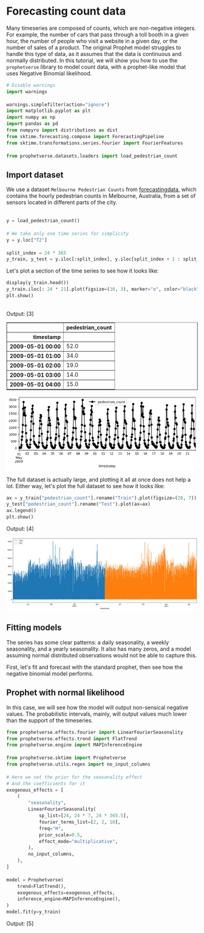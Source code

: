 # Forecasting count data

Many timeseries are composed of counts, which are non-negative integers. For example, the number of cars that pass through a toll booth in a given hour, the number of people who visit a website in a given day, or the number of sales of a product. The original Prophet model struggles to handle this type of data, as it assumes that the data is continuous and normally distributed. In this tutorial, we will show you how to use the `prophetverse` library to model count data, with a prophet-like model that uses Negative Binomial likelihood.




```python
# Disable warnings
import warnings

warnings.simplefilter(action="ignore")
import matplotlib.pyplot as plt
import numpy as np
import pandas as pd
from numpyro import distributions as dist
from sktime.forecasting.compose import ForecastingPipeline
from sktime.transformations.series.fourier import FourierFeatures

from prophetverse.datasets.loaders import load_pedestrian_count


```

## Import dataset

We use a dataset `Melbourne Pedestrian Counts` from [forecastingdata](forecastingdata.com), which contains the hourly pedestrian counts in Melbourne, Australia, from a set of sensors located in different parts of the city.




```python

y = load_pedestrian_count()

# We take only one time series for simplicity
y = y.loc["T2"]

split_index = 24 * 365
y_train, y_test = y.iloc[:split_index], y.iloc[split_index + 1 : split_index * 2 + 1]


```


Let's plot a section of the time series to see how it looks like:



```python
display(y_train.head())
y_train.iloc[: 24 * 21].plot(figsize=(10, 3), marker="o", color="black", legend=True)
plt.show()



```
<p class="cell-output-title jp-RenderedText jp-OutputArea-output">Output: <span class="cell-output-count">[3]</span></p>


<div>
<style scoped>
    .dataframe tbody tr th:only-of-type {
        vertical-align: middle;
    }

    .dataframe tbody tr th {
        vertical-align: top;
    }

    .dataframe thead th {
        text-align: right;
    }
</style>
<table border="1" class="dataframe">
  <thead>
    <tr style="text-align: right;">
      <th></th>
      <th>pedestrian_count</th>
    </tr>
    <tr>
      <th>timestamp</th>
      <th></th>
    </tr>
  </thead>
  <tbody>
    <tr>
      <th>2009-05-01 00:00</th>
      <td>52.0</td>
    </tr>
    <tr>
      <th>2009-05-01 01:00</th>
      <td>34.0</td>
    </tr>
    <tr>
      <th>2009-05-01 02:00</th>
      <td>19.0</td>
    </tr>
    <tr>
      <th>2009-05-01 03:00</th>
      <td>14.0</td>
    </tr>
    <tr>
      <th>2009-05-01 04:00</th>
      <td>15.0</td>
    </tr>
  </tbody>
</table>
</div>



    
![png](index_files/output_5_1.png)
    



The full dataset is actually large, and plotting it all at once does not
help a lot. Either way, let's plot the full dataset to see how it looks like:




```python
ax = y_train["pedestrian_count"].rename("Train").plot(figsize=(20, 7))
y_test["pedestrian_count"].rename("Test").plot(ax=ax)
ax.legend()
plt.show()


```
<p class="cell-output-title jp-RenderedText jp-OutputArea-output">Output: <span class="cell-output-count">[4]</span></p>


    
![png](index_files/output_7_0.png)
    


## Fitting models

The series has some clear patterns: a daily seasonality, a weekly seasonality, and
a yearly seasonality. It also has many zeros, and a model assuming normal
distributed observations would not be able to capture this.

First, let's fit and forecast with the standard prophet,
then see how the negative binomial model performs.

## Prophet with normal likelihood
In this case, we will see how the model will output non-sensical negative values.
The probabilistic intervals, mainly, will output values much lower than the support
of the timeseries.





```python
from prophetverse.effects.fourier import LinearFourierSeasonality
from prophetverse.effects.trend import FlatTrend
from prophetverse.engine import MAPInferenceEngine

from prophetverse.sktime import Prophetverse
from prophetverse.utils.regex import no_input_columns

# Here we set the prior for the seasonality effect
# And the coefficients for it
exogenous_effects = [
    (
        "seasonality",
        LinearFourierSeasonality(
            sp_list=[24, 24 * 7, 24 * 365.5],
            fourier_terms_list=[2, 2, 10],
            freq="H",
            prior_scale=0.5,
            effect_mode="multiplicative",
        ),
        no_input_columns,
    ),
]

model = Prophetverse(
    trend=FlatTrend(),
    exogenous_effects=exogenous_effects,
    inference_engine=MAPInferenceEngine(),
)
model.fit(y=y_train)


```
<p class="cell-output-title jp-RenderedText jp-OutputArea-output">Output: <span class="cell-output-count">[5]</span></p>




<style>#sk-cc2a3bff-0f36-482e-92ed-f1699d862a18 {
    /* Definition of color scheme common for light and dark mode */
    --sklearn-color-text: black;
    --sklearn-color-line: gray;
    /* Definition of color scheme for objects */
    --sklearn-color-level-0: #fff5e6;
    --sklearn-color-level-1: #f6e4d2;
    --sklearn-color-level-2: #ffe0b3;
    --sklearn-color-level-3: chocolate;

    /* Specific color for light theme */
    --sklearn-color-text-on-default-background: var(--theme-code-foreground, var(--jp-content-font-color1, black));
    --sklearn-color-background: var(--theme-background, var(--jp-layout-color0, white));
    --sklearn-color-border-box: var(--theme-code-foreground, var(--jp-content-font-color1, black));
    --sklearn-color-icon: #696969;

    @media (prefers-color-scheme: dark) {
      /* Redefinition of color scheme for dark theme */
      --sklearn-color-text-on-default-background: var(--theme-code-foreground, var(--jp-content-font-color1, white));
      --sklearn-color-background: var(--theme-background, var(--jp-layout-color0, #111));
      --sklearn-color-border-box: var(--theme-code-foreground, var(--jp-content-font-color1, white));
      --sklearn-color-icon: #878787;
    }
  }

  #sk-cc2a3bff-0f36-482e-92ed-f1699d862a18 {
    color: var(--sklearn-color-text);
  }

  #sk-cc2a3bff-0f36-482e-92ed-f1699d862a18 pre {
    padding: 0;
  }

  #sk-cc2a3bff-0f36-482e-92ed-f1699d862a18 input.sk-hidden--visually {
    border: 0;
    clip: rect(1px 1px 1px 1px);
    clip: rect(1px, 1px, 1px, 1px);
    height: 1px;
    margin: -1px;
    overflow: hidden;
    padding: 0;
    position: absolute;
    width: 1px;
  }

  #sk-cc2a3bff-0f36-482e-92ed-f1699d862a18 div.sk-dashed-wrapped {
    border: 1px dashed var(--sklearn-color-line);
    margin: 0 0.4em 0.5em 0.4em;
    box-sizing: border-box;
    padding-bottom: 0.4em;
    background-color: var(--sklearn-color-background);
  }

  #sk-cc2a3bff-0f36-482e-92ed-f1699d862a18 div.sk-container {
    /* jupyter's `normalize.less` sets `[hidden] { display: none; }`
       but bootstrap.min.css set `[hidden] { display: none !important; }`
       so we also need the `!important` here to be able to override the
       default hidden behavior on the sphinx rendered scikit-learn.org.
       See: https://github.com/scikit-learn/scikit-learn/issues/21755 */
    display: inline-block !important;
    position: relative;
  }

  #sk-cc2a3bff-0f36-482e-92ed-f1699d862a18 div.sk-text-repr-fallback {
    display: none;
  }

  div.sk-parallel-item,
  div.sk-serial,
  div.sk-item {
    /* draw centered vertical line to link estimators */
    background-image: linear-gradient(var(--sklearn-color-text-on-default-background), var(--sklearn-color-text-on-default-background));
    background-size: 2px 100%;
    background-repeat: no-repeat;
    background-position: center center;
  }

  /* Parallel-specific style estimator block */

  #sk-cc2a3bff-0f36-482e-92ed-f1699d862a18 div.sk-parallel-item::after {
    content: "";
    width: 100%;
    border-bottom: 2px solid var(--sklearn-color-text-on-default-background);
    flex-grow: 1;
  }

  #sk-cc2a3bff-0f36-482e-92ed-f1699d862a18 div.sk-parallel {
    display: flex;
    align-items: stretch;
    justify-content: center;
    background-color: var(--sklearn-color-background);
    position: relative;
  }

  #sk-cc2a3bff-0f36-482e-92ed-f1699d862a18 div.sk-parallel-item {
    display: flex;
    flex-direction: column;
  }

  #sk-cc2a3bff-0f36-482e-92ed-f1699d862a18 div.sk-parallel-item:first-child::after {
    align-self: flex-end;
    width: 50%;
  }

  #sk-cc2a3bff-0f36-482e-92ed-f1699d862a18 div.sk-parallel-item:last-child::after {
    align-self: flex-start;
    width: 50%;
  }

  #sk-cc2a3bff-0f36-482e-92ed-f1699d862a18 div.sk-parallel-item:only-child::after {
    width: 0;
  }

  /* Serial-specific style estimator block */

  #sk-cc2a3bff-0f36-482e-92ed-f1699d862a18 div.sk-serial {
    display: flex;
    flex-direction: column;
    align-items: center;
    background-color: var(--sklearn-color-background);
    padding-right: 1em;
    padding-left: 1em;
  }


  /* Toggleable style: style used for estimator/Pipeline/ColumnTransformer box that is
  clickable and can be expanded/collapsed.
  - Pipeline and ColumnTransformer use this feature and define the default style
  - Estimators will overwrite some part of the style using the `sk-estimator` class
  */

  /* Pipeline and ColumnTransformer style (default) */

  #sk-cc2a3bff-0f36-482e-92ed-f1699d862a18 div.sk-toggleable {
    /* Default theme specific background. It is overwritten whether we have a
    specific estimator or a Pipeline/ColumnTransformer */
    background-color: var(--sklearn-color-background);
  }

  /* Toggleable label */
  #sk-cc2a3bff-0f36-482e-92ed-f1699d862a18 label.sk-toggleable__label {
    cursor: pointer;
    display: block;
    width: 100%;
    margin-bottom: 0;
    padding: 0.5em;
    box-sizing: border-box;
    text-align: center;
  }

  #sk-cc2a3bff-0f36-482e-92ed-f1699d862a18 label.sk-toggleable__label-arrow:before {
    /* Arrow on the left of the label */
    content: "▸";
    float: left;
    margin-right: 0.25em;
    color: var(--sklearn-color-icon);
  }

  #sk-cc2a3bff-0f36-482e-92ed-f1699d862a18 label.sk-toggleable__label-arrow:hover:before {
    color: var(--sklearn-color-text);
  }

  /* Toggleable content - dropdown */

  #sk-cc2a3bff-0f36-482e-92ed-f1699d862a18 div.sk-toggleable__content {
    max-height: 0;
    max-width: 0;
    overflow: hidden;
    text-align: left;
    background-color: var(--sklearn-color-level-0);
  }

  #sk-cc2a3bff-0f36-482e-92ed-f1699d862a18 div.sk-toggleable__content pre {
    margin: 0.2em;
    border-radius: 0.25em;
    color: var(--sklearn-color-text);
    background-color: var(--sklearn-color-level-0);
  }

  #sk-cc2a3bff-0f36-482e-92ed-f1699d862a18 input.sk-toggleable__control:checked~div.sk-toggleable__content {
    /* Expand drop-down */
    max-height: 200px;
    max-width: 100%;
    overflow: auto;
  }

  #sk-cc2a3bff-0f36-482e-92ed-f1699d862a18 input.sk-toggleable__control:checked~label.sk-toggleable__label-arrow:before {
    content: "▾";
  }

  /* Pipeline/ColumnTransformer-specific style */

  #sk-cc2a3bff-0f36-482e-92ed-f1699d862a18 div.sk-label input.sk-toggleable__control:checked~label.sk-toggleable__label {
    color: var(--sklearn-color-text);
    background-color: var(--sklearn-color-level-2);
  }

  /* Estimator-specific style */

  /* Colorize estimator box */
  #sk-cc2a3bff-0f36-482e-92ed-f1699d862a18 div.sk-estimator input.sk-toggleable__control:checked~label.sk-toggleable__label {
    /* unfitted */
    background-color: var(--sklearn-color-level-2);
  }

  #sk-cc2a3bff-0f36-482e-92ed-f1699d862a18 div.sk-label label.sk-toggleable__label,
  #sk-cc2a3bff-0f36-482e-92ed-f1699d862a18 div.sk-label label {
    /* The background is the default theme color */
    color: var(--sklearn-color-text-on-default-background);
  }

  /* On hover, darken the color of the background */
  #sk-cc2a3bff-0f36-482e-92ed-f1699d862a18 div.sk-label:hover label.sk-toggleable__label {
    color: var(--sklearn-color-text);
    background-color: var(--sklearn-color-level-2);
  }

  /* Estimator label */

  #sk-cc2a3bff-0f36-482e-92ed-f1699d862a18 div.sk-label label {
    font-family: monospace;
    font-weight: bold;
    display: inline-block;
    line-height: 1.2em;
  }

  #sk-cc2a3bff-0f36-482e-92ed-f1699d862a18 div.sk-label-container {
    text-align: center;
  }

  /* Estimator-specific */
  #sk-cc2a3bff-0f36-482e-92ed-f1699d862a18 div.sk-estimator {
    font-family: monospace;
    border: 1px dotted var(--sklearn-color-border-box);
    border-radius: 0.25em;
    box-sizing: border-box;
    margin-bottom: 0.5em;
    background-color: var(--sklearn-color-level-0);
  }

  /* on hover */
  #sk-cc2a3bff-0f36-482e-92ed-f1699d862a18 div.sk-estimator:hover {
    background-color: var(--sklearn-color-level-2);
  }

  /* Specification for estimator info */

  .sk-estimator-doc-link,
  a:link.sk-estimator-doc-link,
  a:visited.sk-estimator-doc-link {
    float: right;
    font-size: smaller;
    line-height: 1em;
    font-family: monospace;
    background-color: var(--sklearn-color-background);
    border-radius: 1em;
    height: 1em;
    width: 1em;
    text-decoration: none !important;
    margin-left: 1ex;
    border: var(--sklearn-color-level-1) 1pt solid;
    color: var(--sklearn-color-level-1);
  }

  /* On hover */
  div.sk-estimator:hover .sk-estimator-doc-link:hover,
  .sk-estimator-doc-link:hover,
  div.sk-label-container:hover .sk-estimator-doc-link:hover,
  .sk-estimator-doc-link:hover {
    background-color: var(--sklearn-color-level-3);
    color: var(--sklearn-color-background);
    text-decoration: none;
  }

  /* Span, style for the box shown on hovering the info icon */
  .sk-estimator-doc-link span {
    display: none;
    z-index: 9999;
    position: relative;
    font-weight: normal;
    right: .2ex;
    padding: .5ex;
    margin: .5ex;
    width: min-content;
    min-width: 20ex;
    max-width: 50ex;
    color: var(--sklearn-color-text);
    box-shadow: 2pt 2pt 4pt #999;
    background: var(--sklearn-color-level-0);
    border: .5pt solid var(--sklearn-color-level-3);
  }

  .sk-estimator-doc-link:hover span {
    display: block;
  }

  /* "?"-specific style due to the `<a>` HTML tag */

  #sk-cc2a3bff-0f36-482e-92ed-f1699d862a18 a.estimator_doc_link {
    float: right;
    font-size: 1rem;
    line-height: 1em;
    font-family: monospace;
    background-color: var(--sklearn-color-background);
    border-radius: 1rem;
    height: 1rem;
    width: 1rem;
    text-decoration: none;
    color: var(--sklearn-color-level-1);
    border: var(--sklearn-color-level-1) 1pt solid;
  }

  /* On hover */
  #sk-cc2a3bff-0f36-482e-92ed-f1699d862a18 a.estimator_doc_link:hover {
    background-color: var(--sklearn-color-level-3);
    color: var(--sklearn-color-background);
    text-decoration: none;
  }
</style><div id='sk-cc2a3bff-0f36-482e-92ed-f1699d862a18' class="sk-top-container"><div class="sk-text-repr-fallback"><pre>Prophetverse(exogenous_effects=[(&#x27;seasonality&#x27;,
                                 LinearFourierSeasonality(effect_mode=&#x27;multiplicative&#x27;,
                                                          fourier_terms_list=[2,
                                                                              2,
                                                                              10],
                                                          freq=&#x27;H&#x27;,
                                                          prior_scale=0.5,
                                                          sp_list=[24, 168,
                                                                   8772.0]),
                                 &#x27;^$&#x27;)],
             inference_engine=MAPInferenceEngine(), trend=FlatTrend())</pre><b>Please rerun this cell to show the HTML repr or trust the notebook.</b></div><div class="sk-container" hidden><div class="sk-item sk-dashed-wrapped"><div class='sk-label-container'><div class="sk-label sk-toggleable"><input class="sk-toggleable__control sk-hidden--visually" id=UUID('e2bb5ab9-ae50-46a3-9fe5-07e867ce4bec') type="checkbox" ><label for=UUID('e2bb5ab9-ae50-46a3-9fe5-07e867ce4bec') class='sk-toggleable__label sk-toggleable__label-arrow'>Prophetverse</label><div class="sk-toggleable__content"><pre>Prophetverse(exogenous_effects=[(&#x27;seasonality&#x27;,
                                 LinearFourierSeasonality(effect_mode=&#x27;multiplicative&#x27;,
                                                          fourier_terms_list=[2,
                                                                              2,
                                                                              10],
                                                          freq=&#x27;H&#x27;,
                                                          prior_scale=0.5,
                                                          sp_list=[24, 168,
                                                                   8772.0]),
                                 &#x27;^$&#x27;)],
             inference_engine=MAPInferenceEngine(), trend=FlatTrend())</pre></div></div></div><div class="sk-parallel"><div class="sk-parallel-item"><div class="sk-item"><div class='sk-label-container'><div class="sk-label sk-toggleable"><input class="sk-toggleable__control sk-hidden--visually" id=UUID('319f047c-c0e5-4367-8418-7c44401ab013') type="checkbox" ><label for=UUID('319f047c-c0e5-4367-8418-7c44401ab013') class='sk-toggleable__label sk-toggleable__label-arrow'>trend: FlatTrend</label><div class="sk-toggleable__content"><pre>FlatTrend()</pre></div></div></div><div class="sk-serial"><div class='sk-item'><div class="sk-estimator sk-toggleable"><input class="sk-toggleable__control sk-hidden--visually" id=UUID('01485ad6-b4c9-4054-b131-c562d9a84c6f') type="checkbox" ><label for=UUID('01485ad6-b4c9-4054-b131-c562d9a84c6f') class='sk-toggleable__label sk-toggleable__label-arrow'>FlatTrend</label><div class="sk-toggleable__content"><pre>FlatTrend()</pre></div></div></div></div></div></div></div></div></div></div>



### Forecasting with the normal model
Below we see the negative predictions, which is clear a limitation of this
gaussian likelihood for this kind of data.



```python
forecast_horizon = y_train.index[-100:].union(y_test.index[:300])
fig, ax = plt.subplots(figsize=(10, 3))
preds_normal = model.predict(fh=forecast_horizon)
preds_normal["pedestrian_count"].rename("Normal model").plot.line(
    ax=ax, legend=False, color="tab:blue"
)
ax.scatter(y_train.index, y_train, marker="o", color="k", s=2, alpha=0.5, label="Train")
ax.scatter(
    y_test.index, y_test, marker="o", color="green", s=2, alpha=0.5, label="Test"
)
ax.set_title("Prophet with normal likelihood")
ax.legend()
fig.show()


```
<p class="cell-output-title jp-RenderedText jp-OutputArea-output">Output: <span class="cell-output-count">[6]</span></p>


    
![png](index_files/output_11_0.png)
    



```python
quantiles = model.predict_quantiles(fh=forecast_horizon, alpha=[0.1, 0.9])
fig, ax = plt.subplots(figsize=(10, 3))
# Plot area between quantiles
ax.fill_between(
    quantiles.index.to_timestamp(),
    quantiles.iloc[:, 0],
    quantiles.iloc[:, -1],
    alpha=0.5,
)
ax.scatter(
    forecast_horizon.to_timestamp(),
    y.loc[forecast_horizon],
    marker="o",
    color="k",
    s=2,
    alpha=1,
)
ax.axvline(y_train.index[-1].to_timestamp(), color="r", linestyle="--")
fig.show()



```
<p class="cell-output-title jp-RenderedText jp-OutputArea-output">Output: <span class="cell-output-count">[7]</span></p>


    
![png](index_files/output_12_0.png)
    


## Prophet with negative binomial likelihood

The negative binomial likehood has support on the non-negative integers, which makes
it perfect for count data. We change the likelihood of the model, and fit it again.




```python
model.set_params(likelihood="negbinomial")
model.fit(y=y_train)


```
<p class="cell-output-title jp-RenderedText jp-OutputArea-output">Output: <span class="cell-output-count">[8]</span></p>




<style>#sk-7285ecd4-dcb2-42cc-be42-07f9b38940f5 {
    /* Definition of color scheme common for light and dark mode */
    --sklearn-color-text: black;
    --sklearn-color-line: gray;
    /* Definition of color scheme for objects */
    --sklearn-color-level-0: #fff5e6;
    --sklearn-color-level-1: #f6e4d2;
    --sklearn-color-level-2: #ffe0b3;
    --sklearn-color-level-3: chocolate;

    /* Specific color for light theme */
    --sklearn-color-text-on-default-background: var(--theme-code-foreground, var(--jp-content-font-color1, black));
    --sklearn-color-background: var(--theme-background, var(--jp-layout-color0, white));
    --sklearn-color-border-box: var(--theme-code-foreground, var(--jp-content-font-color1, black));
    --sklearn-color-icon: #696969;

    @media (prefers-color-scheme: dark) {
      /* Redefinition of color scheme for dark theme */
      --sklearn-color-text-on-default-background: var(--theme-code-foreground, var(--jp-content-font-color1, white));
      --sklearn-color-background: var(--theme-background, var(--jp-layout-color0, #111));
      --sklearn-color-border-box: var(--theme-code-foreground, var(--jp-content-font-color1, white));
      --sklearn-color-icon: #878787;
    }
  }

  #sk-7285ecd4-dcb2-42cc-be42-07f9b38940f5 {
    color: var(--sklearn-color-text);
  }

  #sk-7285ecd4-dcb2-42cc-be42-07f9b38940f5 pre {
    padding: 0;
  }

  #sk-7285ecd4-dcb2-42cc-be42-07f9b38940f5 input.sk-hidden--visually {
    border: 0;
    clip: rect(1px 1px 1px 1px);
    clip: rect(1px, 1px, 1px, 1px);
    height: 1px;
    margin: -1px;
    overflow: hidden;
    padding: 0;
    position: absolute;
    width: 1px;
  }

  #sk-7285ecd4-dcb2-42cc-be42-07f9b38940f5 div.sk-dashed-wrapped {
    border: 1px dashed var(--sklearn-color-line);
    margin: 0 0.4em 0.5em 0.4em;
    box-sizing: border-box;
    padding-bottom: 0.4em;
    background-color: var(--sklearn-color-background);
  }

  #sk-7285ecd4-dcb2-42cc-be42-07f9b38940f5 div.sk-container {
    /* jupyter's `normalize.less` sets `[hidden] { display: none; }`
       but bootstrap.min.css set `[hidden] { display: none !important; }`
       so we also need the `!important` here to be able to override the
       default hidden behavior on the sphinx rendered scikit-learn.org.
       See: https://github.com/scikit-learn/scikit-learn/issues/21755 */
    display: inline-block !important;
    position: relative;
  }

  #sk-7285ecd4-dcb2-42cc-be42-07f9b38940f5 div.sk-text-repr-fallback {
    display: none;
  }

  div.sk-parallel-item,
  div.sk-serial,
  div.sk-item {
    /* draw centered vertical line to link estimators */
    background-image: linear-gradient(var(--sklearn-color-text-on-default-background), var(--sklearn-color-text-on-default-background));
    background-size: 2px 100%;
    background-repeat: no-repeat;
    background-position: center center;
  }

  /* Parallel-specific style estimator block */

  #sk-7285ecd4-dcb2-42cc-be42-07f9b38940f5 div.sk-parallel-item::after {
    content: "";
    width: 100%;
    border-bottom: 2px solid var(--sklearn-color-text-on-default-background);
    flex-grow: 1;
  }

  #sk-7285ecd4-dcb2-42cc-be42-07f9b38940f5 div.sk-parallel {
    display: flex;
    align-items: stretch;
    justify-content: center;
    background-color: var(--sklearn-color-background);
    position: relative;
  }

  #sk-7285ecd4-dcb2-42cc-be42-07f9b38940f5 div.sk-parallel-item {
    display: flex;
    flex-direction: column;
  }

  #sk-7285ecd4-dcb2-42cc-be42-07f9b38940f5 div.sk-parallel-item:first-child::after {
    align-self: flex-end;
    width: 50%;
  }

  #sk-7285ecd4-dcb2-42cc-be42-07f9b38940f5 div.sk-parallel-item:last-child::after {
    align-self: flex-start;
    width: 50%;
  }

  #sk-7285ecd4-dcb2-42cc-be42-07f9b38940f5 div.sk-parallel-item:only-child::after {
    width: 0;
  }

  /* Serial-specific style estimator block */

  #sk-7285ecd4-dcb2-42cc-be42-07f9b38940f5 div.sk-serial {
    display: flex;
    flex-direction: column;
    align-items: center;
    background-color: var(--sklearn-color-background);
    padding-right: 1em;
    padding-left: 1em;
  }


  /* Toggleable style: style used for estimator/Pipeline/ColumnTransformer box that is
  clickable and can be expanded/collapsed.
  - Pipeline and ColumnTransformer use this feature and define the default style
  - Estimators will overwrite some part of the style using the `sk-estimator` class
  */

  /* Pipeline and ColumnTransformer style (default) */

  #sk-7285ecd4-dcb2-42cc-be42-07f9b38940f5 div.sk-toggleable {
    /* Default theme specific background. It is overwritten whether we have a
    specific estimator or a Pipeline/ColumnTransformer */
    background-color: var(--sklearn-color-background);
  }

  /* Toggleable label */
  #sk-7285ecd4-dcb2-42cc-be42-07f9b38940f5 label.sk-toggleable__label {
    cursor: pointer;
    display: block;
    width: 100%;
    margin-bottom: 0;
    padding: 0.5em;
    box-sizing: border-box;
    text-align: center;
  }

  #sk-7285ecd4-dcb2-42cc-be42-07f9b38940f5 label.sk-toggleable__label-arrow:before {
    /* Arrow on the left of the label */
    content: "▸";
    float: left;
    margin-right: 0.25em;
    color: var(--sklearn-color-icon);
  }

  #sk-7285ecd4-dcb2-42cc-be42-07f9b38940f5 label.sk-toggleable__label-arrow:hover:before {
    color: var(--sklearn-color-text);
  }

  /* Toggleable content - dropdown */

  #sk-7285ecd4-dcb2-42cc-be42-07f9b38940f5 div.sk-toggleable__content {
    max-height: 0;
    max-width: 0;
    overflow: hidden;
    text-align: left;
    background-color: var(--sklearn-color-level-0);
  }

  #sk-7285ecd4-dcb2-42cc-be42-07f9b38940f5 div.sk-toggleable__content pre {
    margin: 0.2em;
    border-radius: 0.25em;
    color: var(--sklearn-color-text);
    background-color: var(--sklearn-color-level-0);
  }

  #sk-7285ecd4-dcb2-42cc-be42-07f9b38940f5 input.sk-toggleable__control:checked~div.sk-toggleable__content {
    /* Expand drop-down */
    max-height: 200px;
    max-width: 100%;
    overflow: auto;
  }

  #sk-7285ecd4-dcb2-42cc-be42-07f9b38940f5 input.sk-toggleable__control:checked~label.sk-toggleable__label-arrow:before {
    content: "▾";
  }

  /* Pipeline/ColumnTransformer-specific style */

  #sk-7285ecd4-dcb2-42cc-be42-07f9b38940f5 div.sk-label input.sk-toggleable__control:checked~label.sk-toggleable__label {
    color: var(--sklearn-color-text);
    background-color: var(--sklearn-color-level-2);
  }

  /* Estimator-specific style */

  /* Colorize estimator box */
  #sk-7285ecd4-dcb2-42cc-be42-07f9b38940f5 div.sk-estimator input.sk-toggleable__control:checked~label.sk-toggleable__label {
    /* unfitted */
    background-color: var(--sklearn-color-level-2);
  }

  #sk-7285ecd4-dcb2-42cc-be42-07f9b38940f5 div.sk-label label.sk-toggleable__label,
  #sk-7285ecd4-dcb2-42cc-be42-07f9b38940f5 div.sk-label label {
    /* The background is the default theme color */
    color: var(--sklearn-color-text-on-default-background);
  }

  /* On hover, darken the color of the background */
  #sk-7285ecd4-dcb2-42cc-be42-07f9b38940f5 div.sk-label:hover label.sk-toggleable__label {
    color: var(--sklearn-color-text);
    background-color: var(--sklearn-color-level-2);
  }

  /* Estimator label */

  #sk-7285ecd4-dcb2-42cc-be42-07f9b38940f5 div.sk-label label {
    font-family: monospace;
    font-weight: bold;
    display: inline-block;
    line-height: 1.2em;
  }

  #sk-7285ecd4-dcb2-42cc-be42-07f9b38940f5 div.sk-label-container {
    text-align: center;
  }

  /* Estimator-specific */
  #sk-7285ecd4-dcb2-42cc-be42-07f9b38940f5 div.sk-estimator {
    font-family: monospace;
    border: 1px dotted var(--sklearn-color-border-box);
    border-radius: 0.25em;
    box-sizing: border-box;
    margin-bottom: 0.5em;
    background-color: var(--sklearn-color-level-0);
  }

  /* on hover */
  #sk-7285ecd4-dcb2-42cc-be42-07f9b38940f5 div.sk-estimator:hover {
    background-color: var(--sklearn-color-level-2);
  }

  /* Specification for estimator info */

  .sk-estimator-doc-link,
  a:link.sk-estimator-doc-link,
  a:visited.sk-estimator-doc-link {
    float: right;
    font-size: smaller;
    line-height: 1em;
    font-family: monospace;
    background-color: var(--sklearn-color-background);
    border-radius: 1em;
    height: 1em;
    width: 1em;
    text-decoration: none !important;
    margin-left: 1ex;
    border: var(--sklearn-color-level-1) 1pt solid;
    color: var(--sklearn-color-level-1);
  }

  /* On hover */
  div.sk-estimator:hover .sk-estimator-doc-link:hover,
  .sk-estimator-doc-link:hover,
  div.sk-label-container:hover .sk-estimator-doc-link:hover,
  .sk-estimator-doc-link:hover {
    background-color: var(--sklearn-color-level-3);
    color: var(--sklearn-color-background);
    text-decoration: none;
  }

  /* Span, style for the box shown on hovering the info icon */
  .sk-estimator-doc-link span {
    display: none;
    z-index: 9999;
    position: relative;
    font-weight: normal;
    right: .2ex;
    padding: .5ex;
    margin: .5ex;
    width: min-content;
    min-width: 20ex;
    max-width: 50ex;
    color: var(--sklearn-color-text);
    box-shadow: 2pt 2pt 4pt #999;
    background: var(--sklearn-color-level-0);
    border: .5pt solid var(--sklearn-color-level-3);
  }

  .sk-estimator-doc-link:hover span {
    display: block;
  }

  /* "?"-specific style due to the `<a>` HTML tag */

  #sk-7285ecd4-dcb2-42cc-be42-07f9b38940f5 a.estimator_doc_link {
    float: right;
    font-size: 1rem;
    line-height: 1em;
    font-family: monospace;
    background-color: var(--sklearn-color-background);
    border-radius: 1rem;
    height: 1rem;
    width: 1rem;
    text-decoration: none;
    color: var(--sklearn-color-level-1);
    border: var(--sklearn-color-level-1) 1pt solid;
  }

  /* On hover */
  #sk-7285ecd4-dcb2-42cc-be42-07f9b38940f5 a.estimator_doc_link:hover {
    background-color: var(--sklearn-color-level-3);
    color: var(--sklearn-color-background);
    text-decoration: none;
  }
</style><div id='sk-7285ecd4-dcb2-42cc-be42-07f9b38940f5' class="sk-top-container"><div class="sk-text-repr-fallback"><pre>Prophetverse(exogenous_effects=[(&#x27;seasonality&#x27;,
                                 LinearFourierSeasonality(effect_mode=&#x27;multiplicative&#x27;,
                                                          fourier_terms_list=[2,
                                                                              2,
                                                                              10],
                                                          freq=&#x27;H&#x27;,
                                                          prior_scale=0.5,
                                                          sp_list=[24, 168,
                                                                   8772.0]),
                                 &#x27;^$&#x27;)],
             inference_engine=MAPInferenceEngine(), likelihood=&#x27;negbinomial&#x27;,
             trend=FlatTrend())</pre><b>Please rerun this cell to show the HTML repr or trust the notebook.</b></div><div class="sk-container" hidden><div class="sk-item sk-dashed-wrapped"><div class='sk-label-container'><div class="sk-label sk-toggleable"><input class="sk-toggleable__control sk-hidden--visually" id=UUID('c9b9b71f-27f4-4439-a21b-fa65d00b729f') type="checkbox" ><label for=UUID('c9b9b71f-27f4-4439-a21b-fa65d00b729f') class='sk-toggleable__label sk-toggleable__label-arrow'>Prophetverse</label><div class="sk-toggleable__content"><pre>Prophetverse(exogenous_effects=[(&#x27;seasonality&#x27;,
                                 LinearFourierSeasonality(effect_mode=&#x27;multiplicative&#x27;,
                                                          fourier_terms_list=[2,
                                                                              2,
                                                                              10],
                                                          freq=&#x27;H&#x27;,
                                                          prior_scale=0.5,
                                                          sp_list=[24, 168,
                                                                   8772.0]),
                                 &#x27;^$&#x27;)],
             inference_engine=MAPInferenceEngine(), likelihood=&#x27;negbinomial&#x27;,
             trend=FlatTrend())</pre></div></div></div><div class="sk-parallel"><div class="sk-parallel-item"><div class="sk-item"><div class='sk-label-container'><div class="sk-label sk-toggleable"><input class="sk-toggleable__control sk-hidden--visually" id=UUID('7085f79e-d296-456a-80bb-9a381d0d506b') type="checkbox" ><label for=UUID('7085f79e-d296-456a-80bb-9a381d0d506b') class='sk-toggleable__label sk-toggleable__label-arrow'>trend: FlatTrend</label><div class="sk-toggleable__content"><pre>FlatTrend()</pre></div></div></div><div class="sk-serial"><div class='sk-item'><div class="sk-estimator sk-toggleable"><input class="sk-toggleable__control sk-hidden--visually" id=UUID('aff7089f-2a31-464a-b2d2-894f630343d8') type="checkbox" ><label for=UUID('aff7089f-2a31-464a-b2d2-894f630343d8') class='sk-toggleable__label sk-toggleable__label-arrow'>FlatTrend</label><div class="sk-toggleable__content"><pre>FlatTrend()</pre></div></div></div></div></div></div></div></div></div></div>



### Forecasting with the negative binomial model



```python
fig, ax = plt.subplots(figsize=(10, 3))
preds_negbin = model.predict(fh=forecast_horizon)
preds_negbin["pedestrian_count"].rename("Neg. Binomial model").plot.line(
    ax=ax, legend=False, color="tab:purple"
)
ax.scatter(y_train.index, y_train, marker="o", color="k", s=2, alpha=0.5, label="Train")
ax.scatter(
    y_test.index, y_test, marker="o", color="green", s=2, alpha=0.5, label="Test"
)
ax.set_title("Prophet with Negative Binomial likelihood")
ax.legend()
fig.show()


```
<p class="cell-output-title jp-RenderedText jp-OutputArea-output">Output: <span class="cell-output-count">[9]</span></p>


    
![png](index_files/output_16_0.png)
    



```python
quantiles = model.predict_quantiles(fh=forecast_horizon, alpha=[0.1, 0.9])
fig, ax = plt.subplots(figsize=(10, 3))
# Plot area between quantiles
ax.fill_between(
    quantiles.index.to_timestamp(),
    quantiles.iloc[:, 0],
    quantiles.iloc[:, -1],
    alpha=0.5,
)
ax.scatter(
    forecast_horizon.to_timestamp(),
    y.loc[forecast_horizon],
    marker="o",
    color="k",
    s=2,
    alpha=1,
)
ax.axvline(y_train.index[-1].to_timestamp(), color="r", linestyle="--")
fig.show()


```
<p class="cell-output-title jp-RenderedText jp-OutputArea-output">Output: <span class="cell-output-count">[10]</span></p>


    
![png](index_files/output_17_0.png)
    


## Comparing both forecasts side by side

To make our point clear, we plot both forecasts side by side. Isn't it nice to have
forecasts that make sense? :smile:




```python
fig, ax = plt.subplots(figsize=(9, 5))
preds_negbin["pedestrian_count"].rename("Neg. Binomial model").plot.line(
    ax=ax, legend=False, color="tab:purple"
)
preds_normal["pedestrian_count"].rename("Normal model").plot.line(
    ax=ax, legend=False, color="tab:blue"
)
ax.scatter(y_train.index, y_train, marker="o", color="k", s=6, alpha=0.5, label="Train")
ax.scatter(
    y_test.index, y_test, marker="o", color="green", s=6, alpha=0.5, label="Test"
)
ax.set_title("Forecasting pedestrian counts")
# Remove xlabel
ax.set_xlabel("")
ax.axvline(
    y_train.index[-1].to_timestamp(),
    color="black",
    linestyle="--",
    alpha=0.3,
    zorder=-1,
)
fig.legend(loc="center", ncol=4, bbox_to_anchor=(0.5, 0.8))
fig.tight_layout()
fig.show()


```
<p class="cell-output-title jp-RenderedText jp-OutputArea-output">Output: <span class="cell-output-count">[11]</span></p>


    
![png](index_files/output_19_0.png)
    

